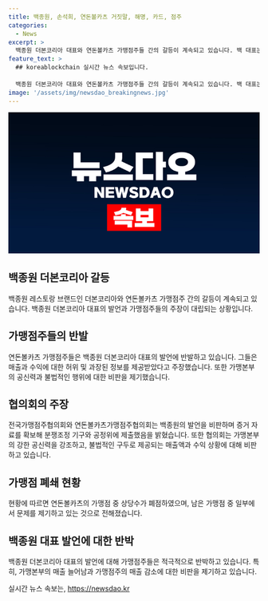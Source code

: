 ```yaml
---
title: 백종원, 손석희, 연돈볼카츠 거짓말, 해명, 카드, 점주
categories:
  - News
excerpt: >
  백종원 더본코리아 대표와 연돈볼카츠 가맹점주들 간의 갈등이 계속되고 있습니다. 백 대표는 MBC 손석희의 질문들에 출연해 가맹점주들의 매출 관련 논란에 대해 해명했지만, 가맹점주들은 여전히 반박하고 있습니다. 이에 대해 전국가맹점주협의회와 연돈볼카츠가맹점주협의회는 백종원의 7대 거짓말이라는 제목의 보도자료를 내고 백 대표를 비판하고 있습니다. 해당 다툼은 계속되고 있으며, 사람들 사이에서 큰 관심을 끌고 있습니다.
feature_text: >
  ## koreablockchain 실시간 뉴스 속보입니다.

  백종원 더본코리아 대표와 연돈볼카츠 가맹점주들 간의 갈등이 계속되고 있습니다. 백 대표는 MBC 손석희의 질문들에 출연해 가맹점주들의 매출 관련 논란에 대해 해명했지만, 가맹점주들은 여전히 반박하고 있습니다. 이에 대해 전국가맹점주협의회와 연돈볼카츠가맹점주협의회는 백종원의 7대 거짓말이라는 제목의 보도자료를 내고 백 대표를 비판하고 있습니다. 해당 다툼은 계속되고 있으며, 사람들 사이에서 큰 관심을 끌고 있습니다.
image: '/assets/img/newsdao_breakingnews.jpg'
---
```


<p><img src="/assets/img/newsdao_breakingnews.jpg" alt="koreablockchain 속보" /></p>

<h2 data-ke-size="size26">백종원 더본코리아 갈등</h2>

<p data-ke-size="size16">백종원 레스토랑 브랜드인 더본코리아와 연돈볼카츠 가맹점주 간의 갈등이 계속되고 있습니다. 백종원 더본코리아 대표의 발언과 가맹점주들의 주장이 대립되는 상황입니다.</p>

<h2 data-ke-size="size26">가맹점주들의 반발</h2>

<p data-ke-size="size16">연돈볼카츠 가맹점주들은 백종원 더본코리아 대표의 발언에 반발하고 있습니다. 그들은 매출과 수익에 대한 허위 및 과장된 정보를 제공받았다고 주장했습니다. 또한 가맹본부의 공신력과 불법적인 행위에 대한 비판을 제기했습니다.</p>

<h2 data-ke-size="size26">협의회의 주장</h2>

<p data-ke-size="size16">전국가맹점주협의회와 연돈볼카츠가맹점주협의회는 백종원의 발언을 비판하며 증거 자료를 확보해 분쟁조정 기구와 공정위에 제출했음을 밝혔습니다. 또한 협의회는 가맹본부의 강한 공신력을 강조하고, 불법적인 구두로 제공되는 매출액과 수익 상황에 대해 비판하고 있습니다.</p>

<h2 data-ke-size="size26">가맹점 폐쇄 현황</h2>

<p data-ke-size="size16">현황에 따르면 연돈볼카츠의 가맹점 중 상당수가 폐점하였으며, 남은 가맹점 중 일부에서 문제를 제기하고 있는 것으로 전해졌습니다.</p>

<h2 data-ke-size="size26">백종원 대표 발언에 대한 반박</h2>

<p data-ke-size="size16">백종원 더본코리아 대표의 발언에 대해 가맹점주들은 적극적으로 반박하고 있습니다. 특히, 가맹본부의 매출 늘어남과 가맹점주의 매출 감소에 대한 비판을 제기하고 있습니다.</p>
실시간 뉴스 속보는, <a href="https://newsdao.kr" rel="dofollow">https://newsdao.kr</a>


